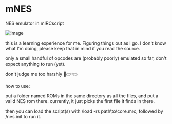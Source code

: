 # mNES
NES emulator in mIRCscript

![image](https://github.com/LynnDrumm/mNES/assets/80856352/cff090ab-e14c-46e6-a0ed-bccdd5f9d22d)

this is a learning experience for me. Figuring things out as I go. I don't know what I'm doing, please keep that in mind if you read the source.

only a small handful of opcodes are (probably poorly) emulated so far, don't expect anything to run (yet).

don't judge me too harshly 🥺👉👈


how to use:

put a folder named ROMs in the same directory as all the files, and put a valid NES rom there.
currently, it just picks the first file it finds in there.

then you can load the script(s) with /load -rs path\to\core.mrc, followed by /nes.init to run it.
